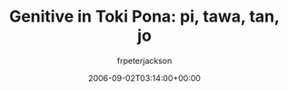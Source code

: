 ---
title: 'Genitive in Toki Pona: pi, tawa, tan, jo'
posts: 2
hash: 't538'
author: 'frpeterjackson'
date: 2006-09-02T03:14:00+00:00
sources:
  - http://forums.tokipona.org/viewtopic.php%3Ft=538.html
---